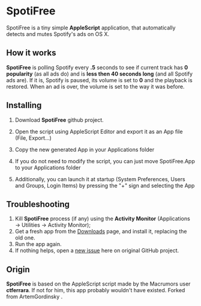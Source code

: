 # SpotiFree
SpotiFree is a tiny simple **AppleScript** application, that automatically detects and mutes Spotify's ads on OS X.

## How it works
**SpotiFree** is polling Spotify every **.5** seconds to see if current track has **0 popularity** (as all ads do) and is  **less then 40 seconds long** (and all Spotify ads are). If it is, Spotify is paused, its volume is set to **0** and the playback is restored. When an ad is over, the volume is set to the way it was before.

## Installing
1. Download **SpotiFree** github project.
2. Open the script using AppleScript Editor and export it as an App file (File, Export...)
3. Copy the new generated App in your Applications folder

3. If you do not need to modify the script, you can just move SpotiFree.App to your Applications folder
4. Additionally, you can launch it at startup (System Preferences, Users and Groups, Login Items) by pressing the "+" sign and selecting the App

## Troubleshooting
1. Kill **SpotiFree** process (if any) using the **Activity Monitor** (Applications → Utilities → Activity Monitor);
2. Get a fresh app from the [Downloads](https://github.com/ArtemGordinsky/SpotiFree/downloads) page, and install it, replacing the old one.
3. Run the app again.
4. If nothing helps, open a [new issue](https://github.com/ArtemGordinsky/SpotiFree/issues) here on original GitHub project.

## Origin
**SpotiFree** is based on the AppleScript script made by the Macrumors user **ctferrara**. If not for him, this app probably wouldn't have existed.
Forked from ArtemGordinsky .
